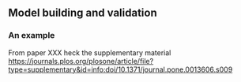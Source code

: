## Model building and validation

### An example

From paper XXX heck the supplementary material
https://journals.plos.org/plosone/article/file?type=supplementary&id=info:doi/10.1371/journal.pone.0013606.s009
